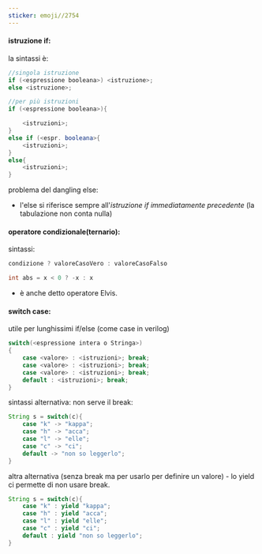 ```yaml
---
sticker: emoji//2754
---
```

#### istruzione if:
la sintassi è:
```java
//singola istruzione
if (<espressione booleana>) <istruzione>;
else <istruzione>;
```

```java
//per più istruzioni
if (<espressione booleana>){

	<istruzioni>;
}
else if (<espr. booleana>{
	<istruzioni>;
}
else{
	<istruzioni>;
}
```

problema del dangling else:
- l'else si riferisce sempre all'*istruzione if immediatamente precedente* (la tabulazione non conta nulla)

#### operatore condizionale(ternario):
sintassi:
```java
condizione ? valoreCasoVero : valoreCasoFalso
```

```java
int abs = x < 0 ? -x : x
```
- è anche detto operatore Elvis.

#### switch case:
utile per lunghissimi if/else
(come case in verilog)
```java
switch(<espressione intera o Stringa>)
{
	case <valore> : <istruzioni>; break;
	case <valore> : <istruzioni>; break;
	case <valore> : <istruzioni>; break;
	default : <istruzioni>; break;
}
```

sintassi alternativa: non serve il break:
```java
String s = switch(c){
	case "k" -> "kappa";
	case "h" -> "acca";
	case "l" -> "elle";
	case "c" -> "ci";
	default -> "non so leggerlo";
}
```

altra alternativa (senza break ma per usarlo per definire un valore) - lo yield ci permette di non usare break.
```java
String s = switch(c){
	case "k" : yield "kappa";
	case "h" : yield "acca";
	case "l" : yield "elle";
	case "c" : yield "ci";
	default : yield "non so leggerlo";
}
```